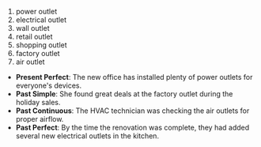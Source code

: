 
1. power outlet
2. electrical outlet
3. wall outlet
4. retail outlet
5. shopping outlet
6. factory outlet
7. air outlet

- **Present Perfect**: The new office has installed plenty of power outlets for everyone's devices.
- **Past Simple**: She found great deals at the factory outlet during the holiday sales.
- **Past Continuous**: The HVAC technician was checking the air outlets for proper airflow.
- **Past Perfect**: By the time the renovation was complete, they had added several new electrical outlets in the kitchen.